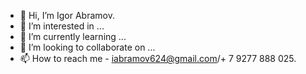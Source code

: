 - 👋 Hi, I’m Igor Abramov.
- 👀 I’m interested in ...
- 🌱 I’m currently learning ...
- 💞️ I’m looking to collaborate on ...
- 📫 How to reach me - iabramov624@gmail.com/+ 7 9277 888 025.

<!---
IAbramov624/IAbramov624 is a ✨ special ✨ repository because its `README.md` (this file) appears on your GitHub profile.
You can click the Preview link to take a look at your changes.
--->

